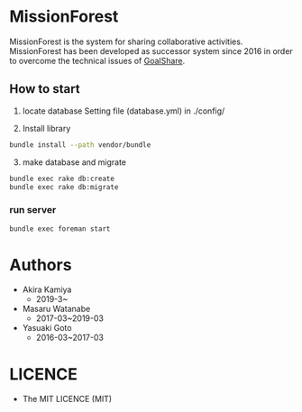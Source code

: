 MissionForest
====
MissionForest is the system for sharing collaborative activities.  
MissionForest has been developed as successor system since 2016 in order to overcome the technical issues of [GoalShare](https://github.com/srmtlab/GoalShare).  

## How to start
1. locate database Setting file (database.yml) in ./config/

2. Install library 
```bash
bundle install --path vendor/bundle
```
3. make database and migrate
```bash
bundle exec rake db:create
bundle exec rake db:migrate
```
### run server
```bash
bundle exec foreman start
```

# Authors
- Akira Kamiya
  - 2019-3~
- Masaru Watanabe
  - 2017-03~2019-03
- Yasuaki Goto
  - 2016-03~2017-03
  
# LICENCE
- The MIT LICENCE (MIT)
